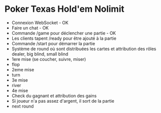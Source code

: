# Poker Texas Hold'em Nolimit


- Connexion WebSocket - OK
- Faire un chat - OK
- Commande /game pour déclencher une partie - OK
- Les clients tapent /ready pour être ajouté à la partie
- Commande /start pour démarrer la partie
- Système de round où sont distribuées les cartes et attribution des rôles dealer, big blind, small blind
- 1ere mise (se coucher, suivre, miser)
- flop
- 2eme mise
- turn
- 3e mise
- river
- 4e mise
- Check du gagnant et attribution des gains
- Si joueur n'a pas assez d'argent, il sort de la partie
- next round